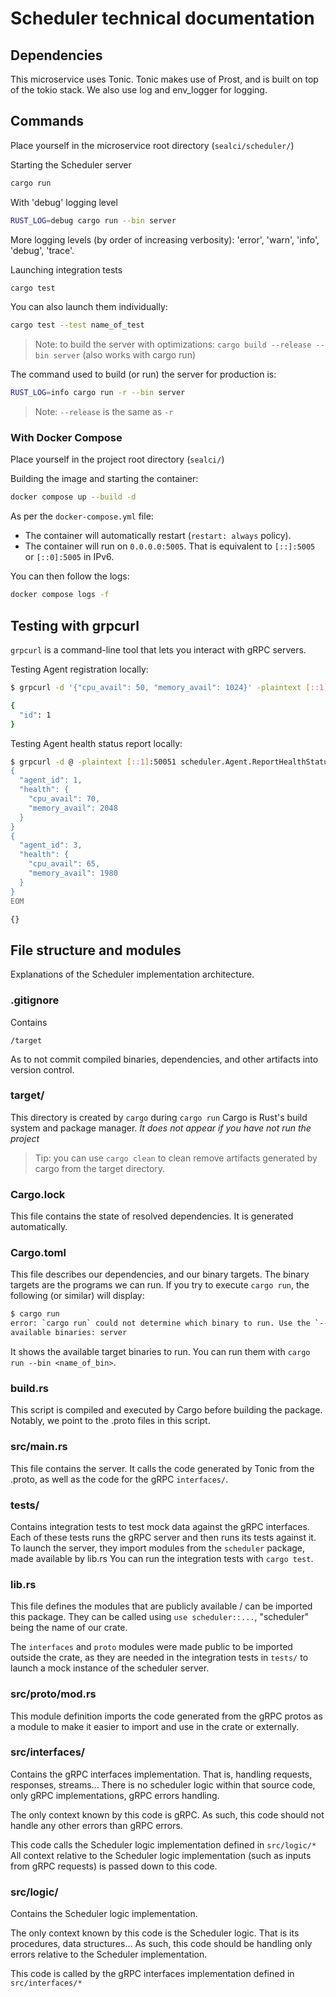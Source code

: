 # Scheduler technical documentation

## Dependencies

This microservice uses Tonic. Tonic makes use of Prost, and is built on top of the tokio stack.
We also use log and env_logger for logging.

## Commands

Place yourself in the microservice root directory (`sealci/scheduler/`)

Starting the Scheduler server

```bash
cargo run
```

With 'debug' logging level

```bash
RUST_LOG=debug cargo run --bin server 
```

More logging levels (by order of increasing verbosity): 'error', 'warn', 'info', 'debug', 'trace'.

Launching integration tests

```bash
cargo test
```

You can also launch them individually:

```bash
cargo test --test name_of_test
```

> Note: to build the server with optimizations: `cargo build --release --bin server` (also works with cargo run)

The command used to build (or run) the server for production is:

```bash
RUST_LOG=info cargo run -r --bin server 
```

> Note: `--release` is the same as `-r`

### With Docker Compose

Place yourself in the project root directory (`sealci/`)

Building the image and starting the container:

```bash
docker compose up --build -d
```

As per the `docker-compose.yml` file:

- The container will automatically restart (`restart: always` policy).
- The container will run on `0.0.0.0:5005`. That is equivalent to `[::]:5005` or `[::0]:5005` in IPv6.

You can then follow the logs:
```bash
docker compose logs -f
```

## Testing with grpcurl

`grpcurl` is a command-line tool that lets you interact with gRPC servers.

Testing Agent registration locally:

```bash
$ grpcurl -d '{"cpu_avail": 50, "memory_avail": 1024}' -plaintext [::1]:50051 scheduler.Agent.RegisterAgent

{
  "id": 1
}
```

Testing Agent health status report locally:

```bash
$ grpcurl -d @ -plaintext [::1]:50051 scheduler.Agent.ReportHealthStatus <<EOM
{
  "agent_id": 1,
  "health": {
    "cpu_avail": 70,
    "memory_avail": 2048
  }
}
{
  "agent_id": 3,
  "health": {
    "cpu_avail": 65,
    "memory_avail": 1980
  }
}
EOM

{}
```

## File structure and modules

Explanations of the Scheduler implementation architecture.

### .gitignore

Contains

```.gitignore
/target
```

As to not commit compiled binaries, dependencies, and other artifacts into version control.

### target/

This directory is created by `cargo` during `cargo run`
Cargo is Rust's build system and package manager.
*It does not appear if you have not run the project*

> Tip: you can use `cargo clean` to clean remove artifacts generated by cargo from the target directory.

### Cargo.lock

This file contains the state of resolved dependencies. It is generated automatically.

### Cargo.toml

This file describes our dependencies, and our binary targets.
The binary targets are the programs we can run.
If you try to execute `cargo run`, the following (or similar) will display:

```bash
$ cargo run
error: `cargo run` could not determine which binary to run. Use the `--bin` option to specify a binary, or the `default-run` manifest key.
available binaries: server
```

It shows the available target binaries to run. You can run them with `cargo run --bin <name_of_bin>`.

### build.rs

This script is compiled and executed by Cargo before building the package.
Notably, we point to the .proto files in this script.

### src/main.rs

This file contains the server.
It calls the code generated by Tonic from the .proto, as well as the code for the gRPC `interfaces/`.

### tests/

Contains integration tests to test mock data against the gRPC interfaces.
Each of these tests runs the gRPC server and then runs its tests against it. To launch the server, they import modules from the `scheduler` package, made available by lib.rs
You can run the integration tests with `cargo test`.

### lib.rs

This file defines the modules that are publicly available / can be imported this package.
They can be called using `use scheduler::...`, "scheduler" being the name of our crate.

The `interfaces` and `proto` modules were made public to be imported outside the crate, as they are needed in the integration tests in `tests/` to launch a mock instance of the scheduler server.

### src/proto/mod.rs

This module definition imports the code generated from the gRPC protos as a module to make it easier to import and use in the crate or externally.

### src/interfaces/

Contains the gRPC interfaces implementation.
That is, handling requests, responses, streams...
There is no scheduler logic within that source code, only gRPC implementations, gRPC errors handling.

The only context known by this code is gRPC.
As such, this code should not handle any other errors than gRPC errors.

This code calls the Scheduler logic implementation defined in `src/logic/*`
All context relative to the Scheduler logic implementation (such as inputs from gRPC requests) is passed down to this code.

### src/logic/

Contains the Scheduler logic implementation.

The only context known by this code is the Scheduler logic. That is its procedures, data structures...
As such, this code should be handling only errors relative to the Scheduler implementation.

This code is called by the gRPC interfaces implementation defined in `src/interfaces/*`
